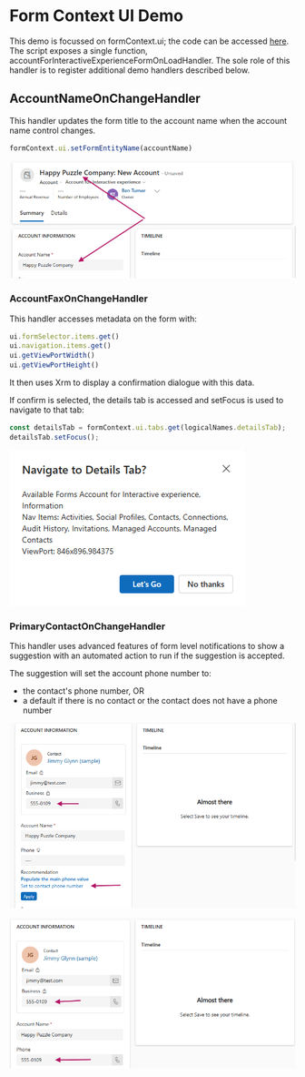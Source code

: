 # Form Context UI Demo

This demo is focussed on formContext.ui; the code can be accessed
[here](../resources/scripting/form_context_ui_demo.js). The script exposes a
single function, accountForInteractiveExperienceFormOnLoadHandler. The sole
role of this handler is to register additional demo handlers described below.

## AccountNameOnChangeHandler

This handler updates the form title to the account name when the account name
control changes.

```js
formContext.ui.setFormEntityName(accountName)
```

![form entity name](./screens/form_entity_name.png)

### AccountFaxOnChangeHandler

This handler accesses metadata on the form with:

```js
ui.formSelector.items.get()
ui.navigation.items.get()
ui.getViewPortWidth()
ui.getViewPortHeight()
```

It then uses Xrm to display a confirmation dialogue with this data.

If confirm is selected, the details tab is accessed and setFocus is used to
navigate to that tab:

```js
const detailsTab = formContext.ui.tabs.get(logicalNames.detailsTab);
detailsTab.setFocus();
```

![ui metadata](./screens/ui_metadata.png)

### PrimaryContactOnChangeHandler

This handler uses advanced features of form level notifications to show a
suggestion with an automated action to run if the suggestion is accepted.

The suggestion will set the account phone number to:

- the contact's phone number, OR
- a default if there is no contact or the contact does not have a phone number

![prompt to set phone number](./screens/notification_prompt_to_set_to_contact_phone_number.png)

![Result of accepting prompt](./screens/notification_completed_action_to_set_to_contact_phone_number.png)
